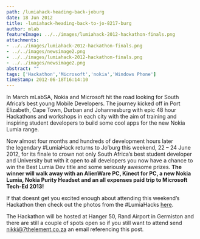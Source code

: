 ```yaml
---
path: /lumiahack-heading-back-joburg
date: 18 Jun 2012
title: -lumiahack-heading-back-to-jo-8217-burg
author: mlab
featureImage: ../../images/lumiahack-2012-hackathon-finals.png
attachments: 
- ../../images/lumiahack-2012-hackathon-finals.png
- ../../images/newsimage2.png
- ../../images/lumiahack-2012-hackathon-finals.png
- ../../images/newsimage2.png
abstract: ""
tags: ['Hackathon','Microsoft','nokia','Windows Phone']
timeStamp: 2012-06-18T16:14:10
---
```


In March mLabSA, Nokia and Microsoft hit the road looking for South Africa’s best young Mobile Developers. The journey kicked off in Port Elizabeth, Cape Town, Durban and Johannesburg with epic 48 hour Hackathons and workshops in each city with the aim of training and inspiring student developers to build some cool apps for the new Nokia Lumia range.

Now almost four months and hundreds of development hours later the legendary #LumiaHack returns to Jo’burg this weekend, 22 – 24 June 2012, for its finale to crown not only South Africa’s best student developer and University but with it open to all developers you now have a chance to win the Best Lumia Dev title and some seriously awesome prizes. **The winner will walk away with an AlienWare PC, Kinect for PC, a new Nokia Lumia, Nokia Purity Headset and an all expenses paid trip to Microsoft Tech-Ed 2013!**

If that doesnt get you excited enough about attending this weekend’s Hackathon then check out the photos from the #LumiaHacks [here](http:&#x2F;&#x2F;www.flickr.com&#x2F;photos&#x2F;mlabsa&#x2F;).

The Hackathon will be hosted at Hanger 50, Rand Airport in Germiston and there are still a couple of spots open so if you still want to attend send nikki@7thelement.co.za an email referencing this post.



